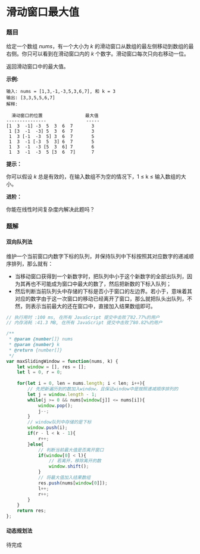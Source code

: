 # 滑动窗口最大值

### 题目

给定一个数组 *nums*，有一个大小为 *k* 的滑动窗口从数组的最左侧移动到数组的最右侧。你只可以看到在滑动窗口内的 *k* 个数字。滑动窗口每次只向右移动一位。

返回滑动窗口中的最大值。

**示例:**

```
输入: nums = [1,3,-1,-3,5,3,6,7], 和 k = 3
输出: [3,3,5,5,6,7] 
解释: 

  滑动窗口的位置                最大值
---------------               -----
[1  3  -1] -3  5  3  6  7       3
 1 [3  -1  -3] 5  3  6  7       3
 1  3 [-1  -3  5] 3  6  7       5
 1  3  -1 [-3  5  3] 6  7       5
 1  3  -1  -3 [5  3  6] 7       6
 1  3  -1  -3  5 [3  6  7]      7
```

 **提示：**

你可以假设 *k* 总是有效的，在输入数组不为空的情况下，1 ≤ k ≤ 输入数组的大小。

**进阶：**

你能在线性时间复杂度内解决此题吗？



### 题解

#### 双向队列法

维护一个当前窗口内数字下标的队列，并保持队列中下标按照其对应数字的递减顺序排列，那么就有：

+ 当移动窗口获得到一个新数字时，把队列中小于这个新数字的全部出队列，因为其再也不可能成为窗口中最大的数了，然后把新数的下标入队列；
+ 然后判断当前队列头中存储的下标是否小于窗口的左边界。若小于，意味着其对应的数字由于这一次窗口的移动已经离开了窗口，那么就把队头出队列，不然，则表示当前最大的还在窗口中，直接加入结果数组即可。

```javascript
// 执行用时 :100 ms, 在所有 JavaScript 提交中击败了82.77%的用户
// 内存消耗 :41.3 MB, 在所有 JavaScript 提交中击败了80.82%的用户

/**
 * @param {number[]} nums
 * @param {number} k
 * @return {number[]}
 */
var maxSlidingWindow = function(nums, k) {
    let window = [], res = [];
    let l = 0, r = 0;
    
    for(let i = 0, len = nums.length; i < len; i++){
        // 先把新遍历到的数加入window，且保证window中是按照递减顺序排列的
        let j = window.length - 1;
        while(j >= 0 && nums[window[j]] <= nums[i]){
            window.pop();
            j--;
        }
        // window队列中存储的是下标
        window.push(i);
        if(r - l < k - 1){
            r++;
        }else{
            // 判断当前最大值是否离开窗口
            if(window[0] < l){
                // 若离开，移除离开的数
                window.shift();
            }
            // 将最大值加入结果数组
            res.push(nums[window[0]]);
            l++;
            r++;
        }
    }
    return res; 
};
```



#### 动态规划法

待完成